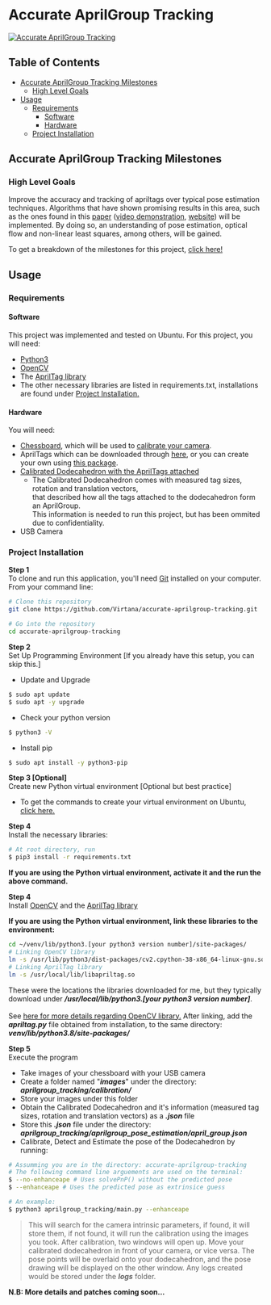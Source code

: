 # Accurate AprilGroup Tracking

[![Accurate AprilGroup Tracking](https://i.imgur.com/9NRvmJ4.jpg)]()

## Table of Contents

- [Accurate AprilGroup Tracking Milestones](#accurate-aprilgroup-tracking-milestones)
    - [High Level Goals](#high-level-goals)
- [Usage](#usage)
    - [Requirements](#requirements) 
        - [Software](#software)
        - [Hardware](#hardware)
    - [Project Installation](#project-installation)


## Accurate AprilGroup Tracking Milestones

### High Level Goals

Improve the accuracy and tracking of apriltags over typical pose estimation techniques. Algorithms that have shown promising results in this area, such as the ones found in this [paper](https://research.fb.com/wp-content/uploads/2017/09/uist2017_pen.pdf) ([video demonstration](https://www.youtube.com/watch?v=7Xczpq4VkHM), [website](http://media.ee.ntu.edu.tw/research/DodecaPen/)) will be implemented. By doing so, an understanding of pose estimation, optical flow and non-linear least squares, among others, will be gained.

To get a breakdown of the milestones for this project, [click here!](https://docs.google.com/document/d/1mbGgtIESmOyPC7zV751N53poYPESlf1Rtbdir4BS704/edit?usp=sharing)

## Usage

### Requirements

#### Software

This project was implemented and tested on Ubuntu. 
For this project, you will need:
- [Python3](https://phoenixnap.com/kb/how-to-install-python-3-ubuntu)
- [OpenCV](https://docs.opencv.org/master/d2/de6/tutorial_py_setup_in_ubuntu.html)
- The [AprilTag library](https://github.com/swatbotics/apriltag)
- The other necessary libraries are listed in requirements.txt, installations are found under [Project Installation.](#project-installation)

#### Hardware

You will need:
- [Chessboard](https://www.researchgate.net/publication/330317635/figure/fig1/AS:713873762050051@1547212176704/Calibration-Boards-a-Opencv-9-6-checkerboard-b-Opencv-asymmetric-circle.ppm), which will be used to [calibrate your camera](https://docs.opencv.org/master/dc/dbb/tutorial_py_calibration.html).
- AprilTags which can be downloaded through [here](https://github.com/AprilRobotics/apriltag-imgs/), or you can create your own using [this package](https://github.com/AprilRobotics/apriltag-generation).
- [Calibrated Dodecahedron with the AprilTags attached](http://media.ee.ntu.edu.tw/research/DodecaPen/)
    - The Calibrated Dodecahedron comes with measured tag sizes, rotation and translation vectors, <br/>
    that described how all the tags attached to the dodecahedron form an AprilGroup. <br/>
    This information is needed to run this project, but has been ommited due to confidentiality. 
- USB Camera 

### Project Installation

**Step 1**\
To clone and run this application, you'll need [Git](https://git-scm.com) installed on your computer. From your command line:

```bash
# Clone this repository 
git clone https://github.com/Virtana/accurate-aprilgroup-tracking.git

# Go into the repository
cd accurate-aprilgroup-tracking

```

**Step 2**\
Set Up Programming Environment [If you already have this setup, you can skip this.]

- Update and Upgrade
```bash
$ sudo apt update
$ sudo apt -y upgrade

```

- Check your python version
```bash
$ python3 -V
```

- Install pip
```bash
$ sudo apt install -y python3-pip
```

**Step 3 [Optional]**\
Create new Python virtual environment [Optional but best practice]
- To get the commands to create your virtual environment on Ubuntu, [click here.](https://www.digitalocean.com/community/tutorials/how-to-install-python-3-and-set-up-a-programming-environment-on-ubuntu-20-04-quickstart)

**Step 4**\
Install the necessary libraries:

```bash
# At root directory, run
$ pip3 install -r requirements.txt
```

**If you are using the Python virtual environment, activate it and the run the above command.**

**Step 4**\
Install [OpenCV](https://docs.opencv.org/master/d2/de6/tutorial_py_setup_in_ubuntu.html) and the [AprilTag library](https://github.com/swatbotics/apriltag)

**If you are using the Python virtual environment, link these libraries to the environment:**

```bash
cd ~/venv/lib/python3.[your python3 version number]/site-packages/
# Linking OpenCV library
ln -s /usr/lib/python3/dist-packages/cv2.cpython-38-x86_64-linux-gnu.so cv2.so
# Linking AprilTag library
ln -s /usr/local/lib/libapriltag.so
```
These were the locations the libraries downloaded for me, but they typically download under ***/usr/local/lib/python3.[your python3 version number]***. <br/><br/>
See [here for more details regarding OpenCV library.](https://stackoverflow.com/questions/37188623/ubuntu-how-to-install-opencv-for-python3)
After linking, add the ***apriltag.py*** file obtained from installation, to the same directory: ***venv/lib/python3.8/site-packages/***

**Step 5**\
Execute the program
- Take images of your chessboard with your USB camera 
- Create a folder named "***images***" under the directory: ***aprilgroup_tracking/calibration/***
- Store your images under this folder
- Obtain the Calibrated Dodecahedron and it's information (measured tag sizes, rotation and translation vectors) as a ***.json*** file
- Store this ***.json*** file under the directory: ***aprilgroup_tracking/aprilgroup_pose_estimation/april_group.json***
- Calibrate, Detect and Estimate the pose of the Dodecahedron by running:

```bash
# Assumming you are in the directory: accurate-aprilgroup-tracking
# The following command line arguements are used on the terminal:
$ --no-enhanceape # Uses solvePnP() without the predicted pose
$ --enhanceape # Uses the predicted pose as extrinsice guess

# An example:
$ python3 aprilgroup_tracking/main.py --enhanceape
```

> This will search for the camera intrinsic parameters, if found, it will store them, 
> if not found, it will run the calibration using the images you took.
> After calibration, two windows will open up. 
> Move your calibrated dodecahedron in front of your camera, or vice versa.
> The pose points will be overlaid onto your dodecahedron, and the pose drawing 
> will be displayed on the other window.
> Any logs created would be stored under the ***logs*** folder.



**N.B: More details and patches coming soon...**

